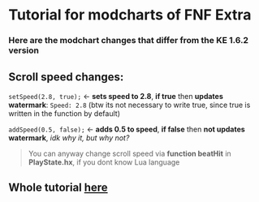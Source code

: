 # Tutorial for modcharts of FNF Extra

### Here are the modchart changes that differ from the KE 1.6.2 version

## Scroll speed changes:

`setSpeed(2.8, true);` <- **sets speed to 2.8**, **if true** then **updates watermark**: `Speed: 2.8` (btw its not necessary to write true, since true is written in the function by default)

`addSpeed(0.5, false);` <- **adds 0.5 to speed**, **if false** then **not updates watermark**, *idk why it, but why not?*

> You can anyway change scroll speed via **function beatHit** in **PlayState.hx**, if you dont know Lua language

## Whole tutorial [here](https://github.com/KadeDev/Kade-Engine/wiki/)

